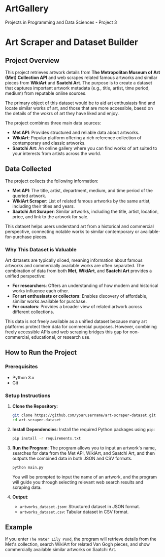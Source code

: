 # ArtGallery
Projects in Programming and Data Sciences - Project 3

# Art Scraper and Dataset Builder

## Project Overview

This project retrieves artwork details from **The Metropolitan Museum of Art (Met) Collection API** and web scrapes related famous artworks and similar pieces from **WikiArt** and **Saatchi Art**. The purpose is to create a dataset that captures important artwork metadata (e.g., title, artist, time period, medium) from reputable online sources. 

The primary object of this dataset would be to aid art enthusiasts find and locate similar works of art, and those that are more accessible, baesd on the details of the wokrs of art they have liked and enjoy.

The project combines three main data sources:
- **Met API**: Provides structured and reliable data about artworks.
- **WikiArt**: Popular platform offering a rich reference collection of contemporary and classic artworks.
- **Saatchi Art**: An online gallery where you can find works of art suited to your interests from artists across the world.

## Data Collected

The project collects the following information:
- **Met API**: The title, artist, department, medium, and time period of the queried artwork.
- **WikiArt Scraper**: List of related famous artworks by the same artist, including their titles and years.
- **Saatchi Art Scraper**: Similar artworks, including the title, artist, location, price, and link to the artwork for sale.

This dataset helps users understand art from a historical and commercial perspective, connecting notable works to similar contemporary or available-for-purchase pieces.

### Why This Dataset is Valuable

Art datasets are typically siloed, meaning information about famous artworks and commercially available works are often separated. The combination of data from both **Met**, **WikiArt**, and **Saatchi Art** provides a unified perspective:
- **For researchers**: Offers an understanding of how modern and historical works influence each other.
- **For art enthusiasts or collectors**: Enables discovery of affordable, similar works available for purchase.
- **For curators**: Provides a broader view of related artwork across different collections.

This data is not freely available as a unified dataset because many art platforms protect their data for commercial purposes. However, combining freely accessible APIs and web scraping bridges this gap for non-commercial, educational, or research use.

## How to Run the Project

### Prerequisites
- Python 3.x
- Git

### Setup Instructions

1. **Clone the Repository**:
    ```bash
    git clone https://github.com/yourusername/art-scraper-dataset.git
    cd art-scraper-dataset
    ```

2. **Install Dependencies**:
    Install the required Python packages using `pip`:
    ```bash
    pip install -r requirements.txt
    ```

3. **Run the Program**:
    The program allows you to input an artwork's name, searches for data from the Met API, WikiArt, and Saatchi Art, and then outputs the combined data in both JSON and CSV formats.
    ```bash
    python main.py
    ```

    You will be prompted to input the name of an artwork, and the program will guide you through selecting relevant web search results and scraping data.

4. **Output**:
    - `artworks_dataset.json`: Structured dataset in JSON format.
    - `artworks_dataset.csv`: Tabular dataset in CSV format.

## Example

If you enter `The Water Lily Pond`, the program will retrieve details from the Met's collection, search WikiArt for related Van Gogh pieces, and show commercially available similar artworks on Saatchi Art.
